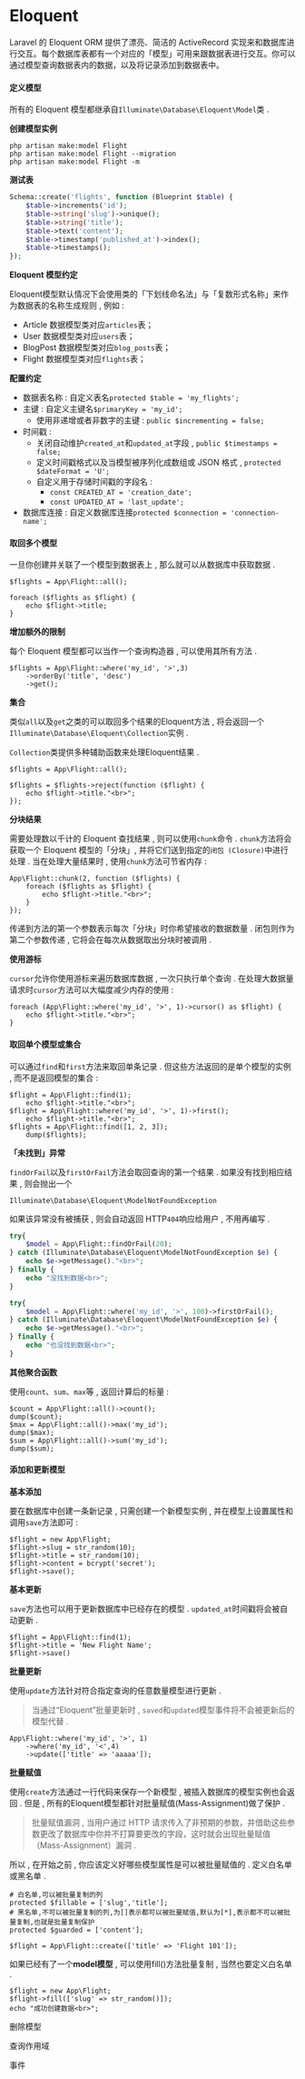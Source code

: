 # Eloquent

Laravel 的 Eloquent ORM 提供了漂亮、简洁的 ActiveRecord 实现来和数据库进行交互。每个数据库表都有一个对应的「模型」可用来跟数据表进行交互。你可以通过模型查询数据表内的数据，以及将记录添加到数据表中。

#### 定义模型

所有的 Eloquent 模型都继承自`Illuminate\Database\Eloquent\Model`类 .

**创建模型实例**

```
php artisan make:model Flight
php artisan make:model Flight --migration
php artisan make:model Flight -m
```

**测试表**

```php
Schema::create('flights', function (Blueprint $table) {
    $table->increments('id');
    $table->string('slug')->unique();
    $table->string('title');
    $table->text('content');
    $table->timestamp('published_at')->index();
    $table->timestamps();
});
```

**Eloquent 模型约定**

Eloquent模型默认情况下会使用类的「下划线命名法」与「复数形式名称」来作为数据表的名称生成规则 , 例如 :

* Article 数据模型类对应`articles`表；
* User 数据模型类对应`users`表；
* BlogPost 数据模型类对应`blog_posts`表；
* Flight 数据模型类对应`flights`表；

**配置约定**

* 数据表名称 : 自定义表名`protected $table = 'my_flights';`
* 主键 : 自定义主键名`$primaryKey = 'my_id';`
  * 使用非递增或者非数字的主键 : `public $incrementing = false;`
* 时间戳 : 
  * 关闭自动维护`created_at`和`updated_at`字段 , `public $timestamps = false;`
  * 定义时间戳格式以及当模型被序列化成数组或 JSON 格式 , `protected $dateFormat = 'U';`
  * 自定义用于存储时间戳的字段名 : 
    * `const CREATED_AT = 'creation_date';`
    * `const UPDATED_AT = 'last_update';`
* 数据库连接 : 自定义数据库连接`protected $connection = 'connection-name';`

#### 取回多个模型

一旦你创建并关联了一个模型到数据表上 , 那么就可以从数据库中获取数据 .

```
$flights = App\Flight::all();

foreach ($flights as $flight) {
    echo $flight->title;
}
```

**增加额外的限制**

每个 Eloquent 模型都可以当作一个查询构造器 , 可以使用其所有方法 .

```
$flights = App\Flight::where('my_id', '>',3)
    ->orderBy('title', 'desc')
    ->get();
```

**集合**

类似`all`以及`get`之类的可以取回多个结果的Eloquent方法 , 将会返回一个`Illuminate\Database\Eloquent\Collection`实例 .

`Collection`类提供多种辅助函数来处理Eloquent结果 .

```
$flights = App\Flight::all();

$flights = $flights->reject(function ($flight) {
    echo $flight->title."<br>";
});
```

**分块结果**

需要处理数以千计的 Eloquent 查找结果 , 则可以使用`chunk`命令 . `chunk`方法将会获取一个 Eloquent 模型的「分块」, 并将它们送到指定的`闭包 (Closure)`中进行处理 . 当在处理大量结果时 , 使用`chunk`方法可节省内存 :

```
App\Flight::chunk(2, function ($flights) {
    foreach ($flights as $flight) {
        echo $flight->title."<br>";
    }
});
```

传递到方法的第一个参数表示每次「分块」时你希望接收的数据数量 . 闭包则作为第二个参数传递 , 它将会在每次从数据取出分块时被调用 .

**使用游标**

`cursor`允许你使用游标来遍历数据库数据 , 一次只执行单个查询 . 在处理大数据量请求时`cursor`方法可以大幅度减少内存的使用 :

```
foreach (App\Flight::where('my_id', '>', 1)->cursor() as $flight) {
    echo $flight->title."<br>";
}
```

#### 取回单个模型或集合

可以通过`find`和`first`方法来取回单条记录 . 但这些方法返回的是单个模型的实例 , 而不是返回模型的集合 :

```
$flight = App\Flight::find(1);
    echo $flight->title."<br>";
$flight = App\Flight::where('my_id', '>', 1)->first();
    echo $flight->title."<br>";
$flights = App\Flight::find([1, 2, 3]);
    dump($flights);
```

**「未找到」异常**

`findOrFail`以及`firstOrFail`方法会取回查询的第一个结果 . 如果没有找到相应结果 , 则会抛出一个

`Illuminate\Database\Eloquent\ModelNotFoundException`

如果该异常没有被捕获 , 则会自动返回 HTTP`404`响应给用户 , 不用再编写 .

```php
try{
    $model = App\Flight::findOrFail(20);
} catch (Illuminate\Database\Eloquent\ModelNotFoundException $e) {
    echo $e->getMessage()."<br>";
} finally {
    echo "没找到数据<br>";
}

try{
    $model = App\Flight::where('my_id', '>', 100)->firstOrFail();
} catch (Illuminate\Database\Eloquent\ModelNotFoundException $e) {
    echo $e->getMessage()."<br>";
} finally {
    echo "也没找到数据<br>";
}
```

**其他聚合函数**

使用`count`、`sum`、`max`等 , 返回计算后的标量 :

```
$count = App\Flight::all()->count();
dump($count);
$max = App\Flight::all()->max('my_id');
dump($max);
$sum = App\Flight::all()->sum('my_id');
dump($sum);
```

#### 添加和更新模型

**基本添加**

要在数据库中创建一条新记录 , 只需创建一个新模型实例 , 并在模型上设置属性和调用`save`方法即可 :

```
$flight = new App\Flight;
$flight->slug = str_random(10);
$flight->title = str_random(10);
$flight->content = bcrypt('secret');
$flight->save();
```

**基本更新**

`save`方法也可以用于更新数据库中已经存在的模型 . `updated_at`时间戳将会被自动更新 .

```
$flight = App\Flight::find(1);
$flight->title = 'New Flight Name';
$flight->save()
```

**批量更新**

使用`update`方法针对符合指定查询的任意数量模型进行更新 . 

> 当通过“Eloquent”批量更新时 , `saved`和`updated`模型事件将不会被更新后的模型代替 .

```
App\Flight::where('my_id', '>', 1)
    ->where('my_id', '<',4)
    ->update(['title' => 'aaaaa']);
```

**批量赋值**

使用`create`方法通过一行代码来保存一个新模型 , 被插入数据库的模型实例也会返回 . 但是 , 所有的Eloquent模型都针对批量赋值\(Mass-Assignment\)做了保护 . 

> 批量赋值漏洞 , 当用户通过 HTTP 请求传入了非预期的参数，并借助这些参数更改了数据库中你并不打算要更改的字段，这时就会出现批量赋值（Mass-Assignment）漏洞 .

所以 , 在开始之前 , 你应该定义好哪些模型属性是可以被批量赋值的 . 定义白名单或黑名单 . 

```
# 白名单,可以被批量复制的列
protected $fillable = ['slug','title'];
# 黑名单,不可以被批量复制的列,为[]表示都可以被批量赋值,默认为[*],表示都不可以被批量复制,也就是批量复制保护
protected $guarded = ['content'];
```

```
$flight = App\Flight::create(['title' => 'Flight 101']);
```

如果已经有了一个**model模型** , 可以使用fill\(\)方法批量复制 , 当然也要定义白名单 . 

```
$flight = new App\Flight;
$flight->fill(['slug' => str_random()]);
echo "成功创建数据<br>";
```

删除模型

查询作用域

事件

